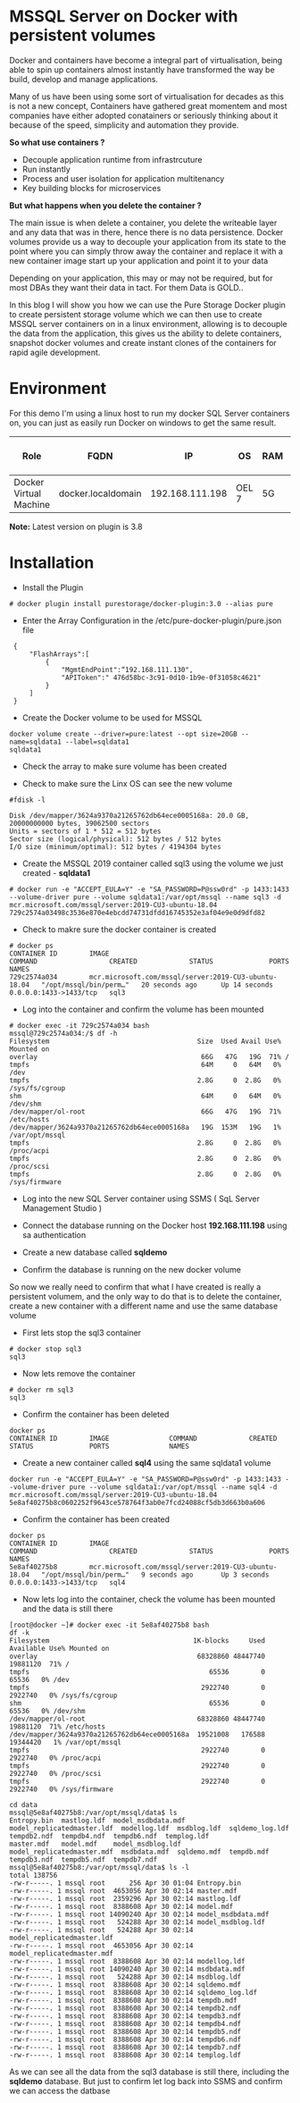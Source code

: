# MSSQL Server on Docker with persistent volumes

Docker and containers have become a integral part of virtualisation, being able to spin up containers
almost instantly have transformed the way be build, develop and manage applications.

Many of us have been using some sort of virtualisation for decades as this is not a new concept, Containers have gathered great momentem and most companies have either adopted conatainers or seriously thinking about it because of the speed, simplicity and automation they provide.

**So what use containers ?**

- Decouple application runtime from infrastrcuture
- Run instantly
- Process and user isolation for application multitenancy
- Key building blocks for microservices

**But what happens when you delete the container ?**

The main issue is when delete a container, you delete the writeable layer and any data that was in there, hence there is no data persistence. Docker volumes provide us a way to decouple your application from its state to the point where you can simply throw away the container and replace it with a new container image start up your application and point it to your data

Depending on your application, this may or may not be required, but for most DBAs they want their data in tact. For them Data is GOLD.. 

In this blog I will show you how we can use the Pure Storage Docker plugin to create
persistent storage volume which we can then use to create MSSQL server containers on in a linux environment, allowing is to decouple the data from the application, this gives us the ability to delete containers, snapshot docker volumes and create instant clones of the containers for rapid agile development.

# Environment

For this demo I'm using a linux host to run my docker SQL Server containers on, you can just as easily run Docker on windows to get the same result.

|Role|FQDN|IP|OS|RAM|CPU|Pure Docker plugin
|----|----|----|----|----|----|----|
|Docker Virtual Machine|docker.localdomain|192.168.111.198|OEL 7|5G|5|3.0

**Note:** Latest version on plugin is 3.8

# Installation 

* Install the Plugin
```
# docker plugin install purestorage/docker-plugin:3.0 --alias pure
```
* Enter the Array Configuration in the /etc/pure-docker-plugin/pure.json file
```
 {
     "FlashArrays":[
         {
             "MgmtEndPoint":“192.168.111.130",
             "APIToken":" 476d58bc-3c91-0d10-1b9e-0f31058c4621"
         }
     ]
 }
```

* Create the Docker volume to be used for MSSQL

```
docker volume create --driver=pure:latest --opt size=20GB --name=sqldata1 --label=sqldata1
sqldata1
```
* Check the array to make sure volume has been created


* Check to make sure the Linx OS can see the new volume
```
#fdisk -l

Disk /dev/mapper/3624a9370a21265762db64ece0005168a: 20.0 GB, 20000000000 bytes, 39062500 sectors
Units = sectors of 1 * 512 = 512 bytes
Sector size (logical/physical): 512 bytes / 512 bytes
I/O size (minimum/optimal): 512 bytes / 4194304 bytes
```

* Create the MSSQL 2019 container called sql3 using the volume we just created - **sqldata1**
```
# docker run -e "ACCEPT_EULA=Y" -e "SA_PASSWORD=P@ssw0rd" -p 1433:1433 --volume-driver pure --volume sqldata1:/var/opt/mssql --name sql3 -d mcr.microsoft.com/mssql/server:2019-CU3-ubuntu-18.04
729c2574a03498c3536e870e4ebcdd74731dfdd16745352e3af04e9e0d9dfd82
```
* Check to makre sure the docker container is created
```
# docker ps
CONTAINER ID        IMAGE                                                  COMMAND                  CREATED             STATUS              PORTS                    NAMES
729c2574a034        mcr.microsoft.com/mssql/server:2019-CU3-ubuntu-18.04   "/opt/mssql/bin/perm…"   20 seconds ago      Up 14 seconds       0.0.0.0:1433->1433/tcp   sql3
```
* Log into the container and confirm the volume has been mounted
```
# docker exec -it 729c2574a034 bash
mssql@729c2574a034:/$ df -h
Filesystem                                     Size  Used Avail Use% Mounted on
overlay                                         66G   47G   19G  71% /
tmpfs                                           64M     0   64M   0% /dev
tmpfs                                          2.8G     0  2.8G   0% /sys/fs/cgroup
shm                                             64M     0   64M   0% /dev/shm
/dev/mapper/ol-root                             66G   47G   19G  71% /etc/hosts
/dev/mapper/3624a9370a21265762db64ece0005168a   19G  153M   19G   1% /var/opt/mssql
tmpfs                                          2.8G     0  2.8G   0% /proc/acpi
tmpfs                                          2.8G     0  2.8G   0% /proc/scsi
tmpfs                                          2.8G     0  2.8G   0% /sys/firmware
```
* Log into the new SQL Server container using SSMS ( SqL Server Management Studio )

* Connect the database running on the Docker host **192.168.111.198** using sa authentication

* Create a new database called **sqldemo**

* Confirm the database is running on the new docker volume


So now we really need to confirm that what I have created is really a persistent volumem, and the only way to do 
that is to delete the container, create a new container with a different name and use the same database volume

* First lets stop the sql3 container
```
# docker stop sql3
sql3
```
* Now lets remove the container
```
# docker rm sql3
sql3
```
* Confirm the container has been deleted
```
docker ps
CONTAINER ID        IMAGE               COMMAND             CREATED             STATUS              PORTS               NAMES
```
* Create a new container called  **sql4** using the same sqldata1 volume
```
docker run -e "ACCEPT_EULA=Y" -e "SA_PASSWORD=P@ssw0rd" -p 1433:1433 --volume-driver pure --volume sqldata1:/var/opt/mssql --name sql4 -d mcr.microsoft.com/mssql/server:2019-CU3-ubuntu-18.04
5e8af40275b8c0602252f9643ce578764f3ab0e7fcd24088cf5db3d663b0a606
```

* Confirm the container has been created
```
docker ps
CONTAINER ID        IMAGE                                                  COMMAND                  CREATED             STATUS              PORTS                    NAMES
5e8af40275b8        mcr.microsoft.com/mssql/server:2019-CU3-ubuntu-18.04   "/opt/mssql/bin/perm…"   9 seconds ago       Up 3 seconds        0.0.0.0:1433->1433/tcp   sql4
```

* Now lets log into the container, check the volume has been mounted and the data is still there
```
[root@docker ~]# docker exec -it 5e8af40275b8 bash
df -k
Filesystem                                    1K-blocks     Used Available Use% Mounted on
overlay                                        68328860 48447740  19881120  71% /
tmpfs                                             65536        0     65536   0% /dev
tmpfs                                           2922740        0   2922740   0% /sys/fs/cgroup
shm                                               65536        0     65536   0% /dev/shm
/dev/mapper/ol-root                            68328860 48447740  19881120  71% /etc/hosts
/dev/mapper/3624a9370a21265762db64ece0005168a  19521008   176588  19344420   1% /var/opt/mssql
tmpfs                                           2922740        0   2922740   0% /proc/acpi
tmpfs                                           2922740        0   2922740   0% /proc/scsi
tmpfs                                           2922740        0   2922740   0% /sys/firmware

cd data
mssql@5e8af40275b8:/var/opt/mssql/data$ ls
Entropy.bin  mastlog.ldf  model_msdbdata.mdf  model_replicatedmaster.ldf  modellog.ldf	msdblog.ldf  sqldemo_log.ldf  tempdb2.ndf  tempdb4.ndf	tempdb6.ndf  templog.ldf
master.mdf   model.mdf	  model_msdblog.ldf   model_replicatedmaster.mdf  msdbdata.mdf	sqldemo.mdf  tempdb.mdf       tempdb3.ndf  tempdb5.ndf	tempdb7.ndf
mssql@5e8af40275b8:/var/opt/mssql/data$ ls -l
total 138756
-rw-r-----. 1 mssql root      256 Apr 30 01:04 Entropy.bin
-rw-r-----. 1 mssql root  4653056 Apr 30 02:14 master.mdf
-rw-r-----. 1 mssql root  2359296 Apr 30 02:14 mastlog.ldf
-rw-r-----. 1 mssql root  8388608 Apr 30 02:14 model.mdf
-rw-r-----. 1 mssql root 14090240 Apr 30 02:14 model_msdbdata.mdf
-rw-r-----. 1 mssql root   524288 Apr 30 02:14 model_msdblog.ldf
-rw-r-----. 1 mssql root   524288 Apr 30 02:14 model_replicatedmaster.ldf
-rw-r-----. 1 mssql root  4653056 Apr 30 02:14 model_replicatedmaster.mdf
-rw-r-----. 1 mssql root  8388608 Apr 30 02:14 modellog.ldf
-rw-r-----. 1 mssql root 14090240 Apr 30 02:14 msdbdata.mdf
-rw-r-----. 1 mssql root   524288 Apr 30 02:14 msdblog.ldf
-rw-r-----. 1 mssql root  8388608 Apr 30 02:14 sqldemo.mdf
-rw-r-----. 1 mssql root  8388608 Apr 30 02:14 sqldemo_log.ldf
-rw-r-----. 1 mssql root  8388608 Apr 30 02:14 tempdb.mdf
-rw-r-----. 1 mssql root  8388608 Apr 30 02:14 tempdb2.ndf
-rw-r-----. 1 mssql root  8388608 Apr 30 02:14 tempdb3.ndf
-rw-r-----. 1 mssql root  8388608 Apr 30 02:14 tempdb4.ndf
-rw-r-----. 1 mssql root  8388608 Apr 30 02:14 tempdb5.ndf
-rw-r-----. 1 mssql root  8388608 Apr 30 02:14 tempdb6.ndf
-rw-r-----. 1 mssql root  8388608 Apr 30 02:14 tempdb7.ndf
-rw-r-----. 1 mssql root  8388608 Apr 30 02:14 templog.ldf
```
As we can see all the data from the sql3 database is still there, including the **sqldemo** database. But just to confirm
let log back into SSMS and confirm we can access the datbase



